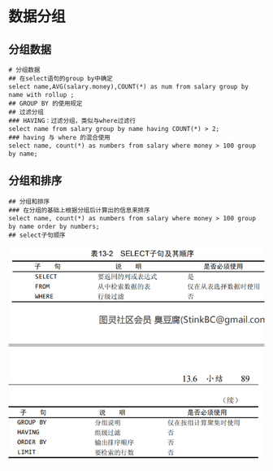# 数据分组

## 分组数据
```
# 分组数据
## 在select语句的group by中确定
select name,AVG(salary.money),COUNT(*) as num from salary group by name with rollup ;
## GROUP BY 的使用规定
## 过滤分组
### HAVING：过滤分组，类似与where过滤行
select name from salary group by name having COUNT(*) > 2;
### having 与 where 的混合使用
select name, count(*) as numbers from salary where money > 100 group by name;
```

## 分组和排序
```
## 分组和排序
### 在分组的基础上根据分组后计算出的信息来排序
select name, count(*) as numbers from salary where money > 100 group by name order by numbers;
## select子句顺序
```
![select子句及其顺序](../../img/select字句及其顺序.png)